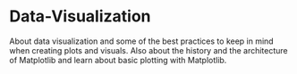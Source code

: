 # Data-Visualization
About data visualization and some of the best practices to keep in mind when creating plots and visuals. Also about the history and the architecture of Matplotlib and learn about basic plotting with Matplotlib.
